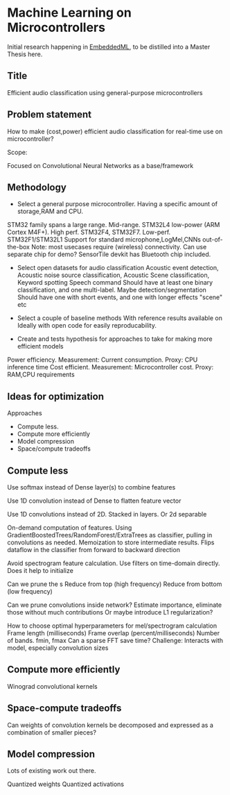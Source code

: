 
# Machine Learning on Microcontrollers
Initial research happening in [EmbeddedML](./embeddedml),
to be distilled into a Master Thesis here.


## Title

Efficient audio classification using general-purpose microcontrollers

## Problem statement

How to make (cost,power) efficient audio classification
for real-time use on microcontroller?

Scope:

Focused on Convolutional Neural Networks as a base/framework

## Methodology

- Select a general purpose microcontroller. Having a specific amount of storage,RAM and CPU.

STM32 family spans a large range.
Mid-range. STM32L4 low-power (ARM Cortex M4F+).
High perf. STM32F4, STM32F7.
Low-perf. STM32F1/STM32L1
Support for standard microphone,LogMel,CNNs out-of-the-box 
Note: most usecases require (wireless) connectivity.
Can use separate chip for demo?
SensorTile devkit has Bluetooth chip included.

- Select open datasets for audio classification
Acoustic event detection,
Acoustic noise source classification,
Acoustic Scene classification,
Keyword spotting
Speech command
Should have at least one binary classification, and one multi-label. Maybe detection/segmentation
Should have one with short events, and one with longer effects "scene" etc

- Select a couple of baseline methods
With reference results available on 
Ideally with open code for easily reproducability.

- Create and tests hypothesis for approaches to take for making more efficient models


Power efficiency. Measurement: Current consumption. Proxy: CPU inference time 
Cost efficient. Measurement: Microcontroller cost. Proxy: RAM,CPU requirements

## Ideas for optimization

Approaches

- Compute less.
- Compute more efficiently
- Model compression
- Space/compute tradeoffs

## Compute less

Use softmax instead of Dense layer(s) to combine features

Use 1D convolution instead of Dense to flatten feature vector

Use 1D convolutions instead of 2D.
Stacked in layers. Or 2d separable

On-demand computation of features.
Using GradientBoostedTrees/RandomForest/ExtraTrees as classifier, pulling in convolutions as needed.
Memoization to store intermediate results.
Flips dataflow in the classifier from forward to backward direction

Avoid spectrogram feature calculation.
Use filters on time-domain directly.
Does it help to initialize 

Can we prune the s
Reduce from top (high frequency)
Reduce from bottom (low frequency)

Can we prune convolutions inside network?
Estimate importance, eliminate those without much contributions
Or maybe introduce L1 regularization?


How to choose optimal hyperparameters for mel/spectrogram calculation
Frame length (milliseconds)
Frame overlap (percent/milliseconds)
Number of bands. fmin, fmax
Can a sparse FFT save time?
Challenge: Interacts with model, especially convolution sizes

## Compute more efficiently

Winograd convolutional kernels

## Space-compute tradeoffs

Can weights of convolution kernels be decomposed and expressed as a combination of smaller pieces?


## Model compression

Lots of existing work out there.

Quantized weights
Quantized activations



